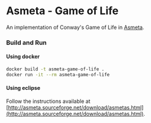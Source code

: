 # Asmeta - Game of Life
An implementation of Conway's Game of Life in [Asmeta](http://asmeta.sourceforge.net/).


### Build and Run
#### Using docker 
```bash
docker build -t asmeta-game-of-life .
docker run -it --rm asmeta-game-of-life
```
#### Using eclipse
Follow the instructions available at [http://asmeta.sourceforge.net/download/asmetas.html](http://asmeta.sourceforge.net/download/asmetas.html).